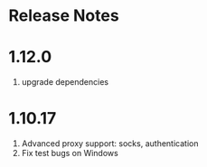 Release Notes
=

1.12.0
==

1. upgrade dependencies

1.10.17
==

1. Advanced proxy support: socks, authentication
2. Fix test bugs on Windows
